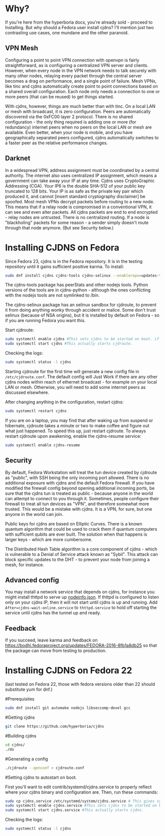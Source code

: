 Why?
====
If you're here from the hyperboria docs, you're already sold - proceed to Installing.  But why should a Fedora user install cjdns?  I'll mention just two contrasting use cases, one mundane and the other paranoid.

VPN Mesh
--------
Configuring a point to point VPN connection with openvpn is fairly straightforward, as
is configuring a centralized VPN server and clients.  However, when every
node in the VPN network needs to talk securely with many other nodes,
relaying every packet through the central server becomes a drag
on performance, and a single point of failure.  Mesh VPNs, like tinc and
cjdns automatically create point to point connections based on a shared
overall configuration.  Each node only needs a connection to one or more
peers (that can be reused) to get things started.  

With cjdns, however, things are
much better than with tinc.  On a local LAN or mesh with broadcast, it is zero
configuration.  Peers are automatically discovered via the 0xFC00 layer 2
protocol.  There is no shared configuration - the only thing required is adding
one or more (for redundancy) internet peers when no peers on the local LAN or mesh are available. 
Even better, when your node is mobile, and you have geographically separated peers configured,
cjdns automatically switches to a faster peer as the relative performance changes.

Darknet
-------
In a widespread VPN, address assignment must be coordinated by a central
authority.  The internet also uses centralized IP assignment, which
means a government can take away your IP at any time.  Cjdns uses
CryptoGraphic Addressing (CGA).  Your IP6 is the double SHA-512 of your public
key truncated to 128 bits.  Your IP is as safe as the private key pair
which produced it, and cannot [insert standard cryptography disclaimer] be
spoofed.  Most mesh VPNs decrypt packets before routing to a new node.  This means that if
a relay node is compromised in a conventional VPN, it can see and even alter packets.
All cjdns packets are end to end encrypted - relay nodes are untrusted.
There is no centralized routing.  If a node is "blackholing" packets
for some reason - a sender simply doesn't route through that node anymore.  (But see Security below.)

Installing CJDNS on Fedora
==========================

Since Fedora 23, cjdns is in the Fedora repository.  It is in the testing repository until it gains sufficient positive karma.  To install:

```bash
sudo dnf install cjdns cjdns-tools cjdns-selinux --enablerepo=updates-testing
```

The cjdns-tools package has peerStats and other nodejs tools.  Python versions of the tools are in cjdns-python - although the ones conflicting with the nodejs tools are not symlinked to /bin.

The cjdns-selinux package has an selinux sandbox for cjdroute, to prevent it from doing anything wonky through accident or malice.  Some don't trust selinux (because of NSA origins), but it is installed by default on Fedora - so if you are running Fedora you want this.

Start cjdroute:

```bash
sudo systemctl enable cjdns #This sets cjdns to be started on boot. if you don't want that, feel free to leave this line out.
sudo systemctl start cjdns #This actually starts cjdroute.
````

Checking the logs:
```bash
sudo systemctl status -l cjdns
```

Starting cjdroute for the first time will generate a new config file in ```/etc/cjdroute.conf```.  The default config will Just Work if there are any other cjdns nodes within reach of ethernet broadcast - for example on your local LAN or mesh.  Otherwise, you will need to add some internet peers as discussed elsewhere.  

After changing anything in the configuration, restart cjdns:

```bash
sudo systemctl restart cjdns
```

If you are on a laptop, you may find that after waking up from suspend or hibernate, cjdroute takes a minute or two to make coffee and figure out what just happened.  To speed this up, just restart cjdroute.  To always restart cjdroute upon awakening, enable the cjdns-resume service:

```bash
sudo systemctl enable cjdns-resume
```

Security
--------
By default, Fedora Workstation will treat the tun device created by cjdroute as "public", with SSH being the only incoming port allowed.  There is no additional exposure with cjdns and the default Fedora firewall.  If you have modified the firewall config beyond opening additional incoming ports, be sure that the cjdns tun is treated as public - because anyone in the world can attempt to connect to you through it.  Sometimes, people configure their firewall to treat all tun devices as "VPN", and therefore somewhat more trusted.  This would be a mistake with cjdns.  It is a VPN, for sure, but one anyone in the world can join.

Public keys for cjdns are based on Elliptic Curves.  There is a known quantum algorithm that could be used to crack them if quantum computers with sufficient qubits are ever built.  The solution when that happens is larger keys - which are more cumbersome.

The Distributed Hash Table algorithm is a core component of cjdns - which is vulnerable to a Denial of Service attack known as "Sybil".  This attack can block specific updates to the DHT - to prevent your node from joining a mesh, for instance.

Advanced config
---------------
You may install a network service that depends on cjdns, for instance you might install thttpd to serve up 
[nodeinfo.json](https://docs.meshwith.me/en/cjdns/nodeinfo.json.html).  If thttpd is configured to listen only on your cjdns IP, then it will not start until cjdns is up and running.  Add ```After=cjdns-wait-online.service``` to ```thttpd.service``` to hold off starting the service until cjdns has the tunnel up and ready.

Feedback
--------
If you succeed, leave karma and feedback on https://bodhi.fedoraproject.org/updates/FEDORA-2016-8fb1a8db25 so that the package can move from testing to production.

Installing CJDNS on Fedora 22
=============================
(last tested on Fedora 22, those with fedora versions older than 22 should substitute yum for dnf.)

#Prerequisites
```bash
sudo dnf install git automake nodejs libseccomp-devel gcc 
```

#Getting cjdns
```bash
git clone https://github.com/hyperboria/cjdns
```

#Building cjdns
```bash
cd cjdns/
./do
```

#Generating a config
```bash
./cjdroute --genconf > cjdroute.conf
```

#Setting cjdns to autostart on boot.

First you'll want to edit contrib/systemd/cjdns.service to properly reflect where your cjdns binary and configuration are.
Then, run these commands:

```bash
sudo cp cjdns.service /etc/systemd/system/cjdns.service # This gives systemd some information about cjdns.
sudo systemctl enable cjdns.service #This sets cjdns to be started on boot. if you don't want that, feel free to leave this line out.
sudo systemctl start cjdns.service #This actually starts cjdns.
```

Checking the logs:
```bash
sudo systemctl status -l cjdns
```
